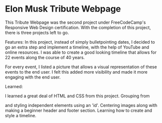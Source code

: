 # Elon Musk Tribute Webpage

This Tribute Webpage was the second project under FreeCodeCamp's Responsive Web Design certification.
With the completion of this project, there is three projects left to go. 

Features:
In this project, instead of simply bulletpointing dates, I decided to go an extra step and implement a timeline, with the help of YouTube and online resources.
I was able to create a good looking timeline that allows for 22 events along the course of 40 years.

For every event, I listed a picture that allows a visual representation of these events to the end user. I felt this added more visibility and made it more engaging with the end user.

Learned:

I learned a great deal of HTML and CSS from this project.
Grouping from <div> and styling independent elements using an 'id'.
Centering images along with making a beginner header and footer section.
Learning how to create and style a timeline.
